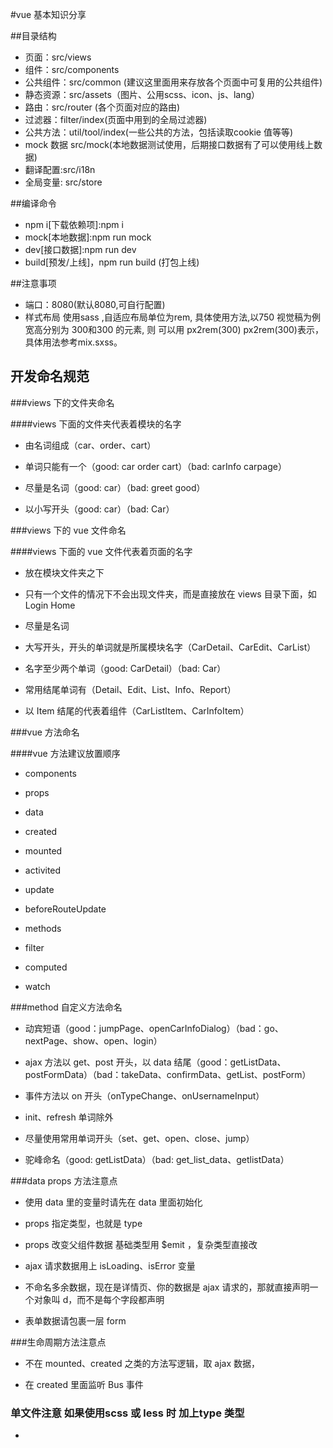 #vue 基本知识分享

##目录结构
- 页面：src/views
- 组件：src/components
- 公共组件：src/common (建议这里面用来存放各个页面中可复用的公共组件)
- 静态资源：src/assets（图片、公用scss、icon、js、lang）
- 路由：src/router (各个页面对应的路由)
- 过滤器：filter/index(页面中用到的全局过滤器)
- 公共方法：util/tool/index(一些公共的方法，包括读取cookie 值等等)
- mock 数据 src/mock(本地数据测试使用，后期接口数据有了可以使用线上数据)
- 翻译配置:src/i18n 
- 全局变量: src/store

##编译命令
- npm i[下载依赖项]:npm i
- mock[本地数据]:npm run mock
- dev[接口数据]:npm run dev
- build[预发/上线]，npm run build (打包上线)

##注意事项

- 端口：8080(默认8080,可自行配置)
- 样式布局 使用sass ,自适应布局单位为rem, 具体使用方法,以750 视觉稿为例 宽高分别为 300和300 的元素, 则 可以用 px2rem(300) px2rem(300)表示，具体用法参考mix.sxss。 

## 开发命名规范 

###views 下的文件夹命名

####views 下面的文件夹代表着模块的名字

- 由名词组成（car、order、cart）

- 单词只能有一个（good: car order cart）（bad: carInfo carpage）

- 尽量是名词（good: car）（bad: greet good）

- 以小写开头（good: car）（bad: Car）

###views 下的 vue 文件命名

####views 下面的 vue 文件代表着页面的名字

- 放在模块文件夹之下

- 只有一个文件的情况下不会出现文件夹，而是直接放在 views 目录下面，如 Login Home

- 尽量是名词
 
- 大写开头，开头的单词就是所属模块名字（CarDetail、CarEdit、CarList）

- 名字至少两个单词（good: CarDetail）（bad: Car）

- 常用结尾单词有（Detail、Edit、List、Info、Report）

- 以 Item 结尾的代表着组件（CarListItem、CarInfoItem）

###vue 方法命名

####vue 方法建议放置顺序
- components

- props

- data

- created

- mounted

- activited

- update

- beforeRouteUpdate

- methods

- filter

- computed

- watch

###method 自定义方法命名

- 动宾短语（good：jumpPage、openCarInfoDialog）（bad：go、nextPage、show、open、login）

- ajax 方法以 get、post 开头，以 data 结尾（good：getListData、postFormData）（bad：takeData、confirmData、getList、postForm）

- 事件方法以 on 开头（onTypeChange、onUsernameInput）

- init、refresh 单词除外

- 尽量使用常用单词开头（set、get、open、close、jump）

- 驼峰命名（good: getListData）（bad: get_list_data、getlistData）

###data props 方法注意点

- 使用 data 里的变量时请先在 data 里面初始化

- props 指定类型，也就是 type

- props 改变父组件数据 基础类型用 $emit ，复杂类型直接改

- ajax 请求数据用上 isLoading、isError 变量

- 不命名多余数据，现在是详情页、你的数据是 ajax 请求的，那就直接声明一个对象叫 d，而不是每个字段都声明

- 表单数据请包裹一层 form

###生命周期方法注意点

- 不在 mounted、created 之类的方法写逻辑，取 ajax 数据，

- 在 created 里面监听 Bus 事件

### 单文件注意 如果使用scss 或 less 时 加上type 类型
- <style scoped lang="scss" type="text/scss"></style>
 






